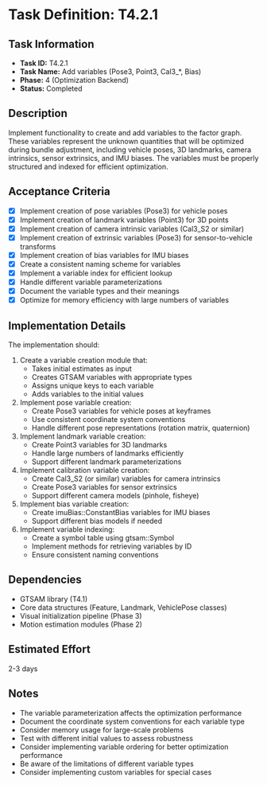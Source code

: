 # Task Definition: T4.2.1

## Task Information
- **Task ID:** T4.2.1
- **Task Name:** Add variables (Pose3, Point3, Cal3_*, Bias)
- **Phase:** 4 (Optimization Backend)
- **Status:** Completed

## Description
Implement functionality to create and add variables to the factor graph. These variables represent the unknown quantities that will be optimized during bundle adjustment, including vehicle poses, 3D landmarks, camera intrinsics, sensor extrinsics, and IMU biases. The variables must be properly structured and indexed for efficient optimization.

## Acceptance Criteria
- [x] Implement creation of pose variables (Pose3) for vehicle poses
- [x] Implement creation of landmark variables (Point3) for 3D points
- [x] Implement creation of camera intrinsic variables (Cal3_S2 or similar)
- [x] Implement creation of extrinsic variables (Pose3) for sensor-to-vehicle transforms
- [x] Implement creation of bias variables for IMU biases
- [x] Create a consistent naming scheme for variables
- [x] Implement a variable index for efficient lookup
- [x] Handle different variable parameterizations
- [x] Document the variable types and their meanings
- [x] Optimize for memory efficiency with large numbers of variables

## Implementation Details
The implementation should:
1. Create a variable creation module that:
   - Takes initial estimates as input
   - Creates GTSAM variables with appropriate types
   - Assigns unique keys to each variable
   - Adds variables to the initial values
2. Implement pose variable creation:
   - Create Pose3 variables for vehicle poses at keyframes
   - Use consistent coordinate system conventions
   - Handle different pose representations (rotation matrix, quaternion)
3. Implement landmark variable creation:
   - Create Point3 variables for 3D landmarks
   - Handle large numbers of landmarks efficiently
   - Support different landmark parameterizations
4. Implement calibration variable creation:
   - Create Cal3_S2 (or similar) variables for camera intrinsics
   - Create Pose3 variables for sensor extrinsics
   - Support different camera models (pinhole, fisheye)
5. Implement bias variable creation:
   - Create imuBias::ConstantBias variables for IMU biases
   - Support different bias models if needed
6. Implement variable indexing:
   - Create a symbol table using gtsam::Symbol
   - Implement methods for retrieving variables by ID
   - Ensure consistent naming conventions

## Dependencies
- GTSAM library (T4.1)
- Core data structures (Feature, Landmark, VehiclePose classes)
- Visual initialization pipeline (Phase 3)
- Motion estimation modules (Phase 2)

## Estimated Effort
2-3 days

## Notes
- The variable parameterization affects the optimization performance
- Document the coordinate system conventions for each variable type
- Consider memory usage for large-scale problems
- Test with different initial values to assess robustness
- Consider implementing variable ordering for better optimization performance
- Be aware of the limitations of different variable types
- Consider implementing custom variables for special cases

